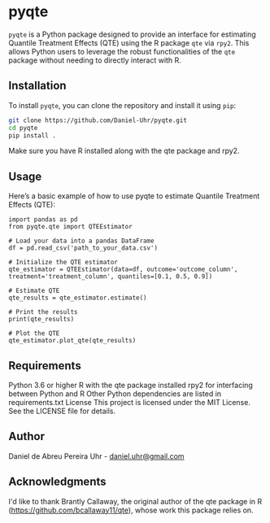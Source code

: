 # pyqte

`pyqte` is a Python package designed to provide an interface for estimating Quantile Treatment Effects (QTE) using the R package `qte` via `rpy2`. This allows Python users to leverage the robust functionalities of the `qte` package without needing to directly interact with R.

## Installation

To install `pyqte`, you can clone the repository and install it using `pip`:

```bash
git clone https://github.com/Daniel-Uhr/pyqte.git
cd pyqte
pip install .
```

Make sure you have R installed along with the qte package and rpy2.

## Usage
Here’s a basic example of how to use pyqte to estimate Quantile Treatment Effects (QTE):

```
import pandas as pd
from pyqte.qte import QTEEstimator

# Load your data into a pandas DataFrame
df = pd.read_csv('path_to_your_data.csv')

# Initialize the QTE estimator
qte_estimator = QTEEstimator(data=df, outcome='outcome_column', treatment='treatment_column', quantiles=[0.1, 0.5, 0.9])

# Estimate QTE
qte_results = qte_estimator.estimate()

# Print the results
print(qte_results)

# Plot the QTE
qte_estimator.plot_qte(qte_results)
```
## Requirements

Python 3.6 or higher
R with the qte package installed
rpy2 for interfacing between Python and R
Other Python dependencies are listed in requirements.txt
License
This project is licensed under the MIT License. See the LICENSE file for details.

## Author
Daniel de Abreu Pereira Uhr - daniel.uhr@gmail.com

## Acknowledgments
I'd like to thank Brantly Callaway, the original author of the qte package in R (https://github.com/bcallaway11/qte), whose work this package relies on.

